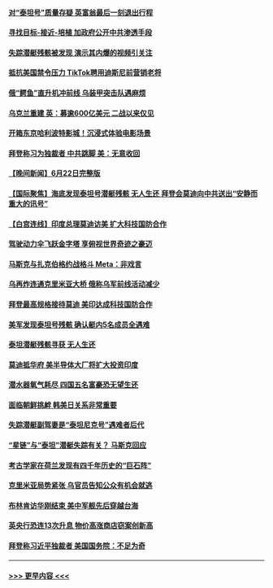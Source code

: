 #### [对“泰坦号”质量存疑 英富翁最后一刻退出行程](../pages/prog202/a103736763.md?t=06240344) 
#### [寻找目标-接近-培植 加政府公开中共渗透手段](../pages/prog202/a103736750.md?t=06240344) 
#### [失踪潜艇残骸被发现 演示其内爆的视频引关注](../pages/prog202/a103736670.md?t=06240344) 
#### [抵抗美国禁令压力 TikTok聘用迪斯尼前营销老将](../pages/prog202/a103736662.md?t=06240344) 
#### [俄“鳄鱼”直升机冲前线 乌装甲突击队遇麻烦](../pages/prog202/a103736656.md?t=06240344) 
#### [乌克兰重建 英：募逾600亿美元 二战以来仅见](../pages/prog202/a103736570.md?t=06240344) 
#### [开箱东京哈利波特影城！沉浸式体验电影场景](../pages/prog202/a103736548.md?t=06240344) 
#### [拜登称习为独裁者 中共跳脚 美：无意收回](../pages/prog202/a103736448.md?t=06240344) 
#### [【晚间新闻】6月22日完整版](../pages/prog202/a103736442.md?t=06240344) 
#### [【国际聚焦】海底发现泰坦号潜艇残骸 无人生还 拜登会莫迪向中共送出“安静而重大的讯号”](../pages/prog202/a103736446.md?t=06240344) 
#### [【白宫连线】印度总理莫迪访美 扩大科技国防合作](../pages/prog202/a103736441.md?t=06240344) 
#### [驾驶动力伞飞跃金字塔  享俯视世界奇迹之豪迈](../pages/prog202/a103736369.md?t=06240344) 
#### [马斯克与扎克伯格约战格斗 Meta：非戏言](../pages/prog202/a103736359.md?t=06240344) 
#### [乌再炸连通克里米亚大桥 俄称乌军前线活动减少](../pages/prog202/a103736372.md?t=06240344) 
#### [拜登最高规格接待莫迪 美印达成科技国防合作](../pages/prog202/a103736358.md?t=06240344) 
#### [美军发现泰坦号残骸 确认艇内5名成员全遇难](../pages/prog202/a103736354.md?t=06240344) 
#### [泰坦潜艇残骸寻获 无人生还](../pages/prog202/a103736301.md?t=06240344) 
#### [莫迪抵华府 美半导体大厂将扩大投资印度](../pages/prog202/a103736194.md?t=06240344) 
#### [潜水器氧气耗尽 四国五名富豪恐无望生还](../pages/prog202/a103736196.md?t=06240344) 
#### [面临朝鲜挑衅 韩美日关系非常重要](../pages/prog202/a103736199.md?t=06240344) 
#### [失踪潜艇副驾妻是“泰坦尼克号”遇难者后代](../pages/prog202/a103736106.md?t=06240344) 
#### [“星链”与“泰坦”潜艇失踪有关？ 马斯克回应](../pages/prog202/a103736017.md?t=06240344) 
#### [考古学家在荷兰发现有四千年历史的“巨石阵”](../pages/prog202/a103736003.md?t=06240344) 
#### [克里米亚局势紧张 乌官员告知公众有机会就逃](../pages/prog202/a103736011.md?t=06240344) 
#### [布林肯访华刚结束 美中军舰先后穿越台海](../pages/prog202/a103735991.md?t=06240344) 
#### [英央行恐连13次升息 物价高涨商店窃案创新高](../pages/prog202/a103735970.md?t=06240344) 
#### [拜登称习近平独裁者 美国国务院：不足为奇](../pages/prog202/a103735929.md?t=06240344) 

----
#### [ >>> 更早内容 <<< ](../indexes/prog202-earlier.md)
